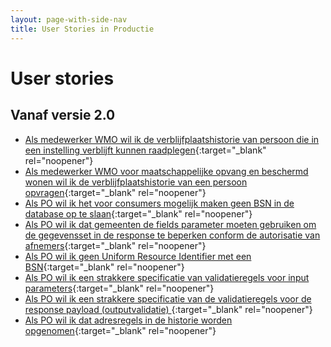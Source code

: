 ```yaml
---
layout: page-with-side-nav
title: User Stories in Productie
---
```


# User stories

## Vanaf versie 2.0

- [Als medewerker WMO wil ik de verblijfplaatshistorie van persoon die in een instelling verblijft kunnen raadplegen](https://github.com/BRP-API/Haal-Centraal-BRP-historie-bevragen/issues/99){:target="_blank" rel="noopener"}
- [Als medewerker WMO voor maatschappelijke opvang en beschermd wonen wil ik de verblijfplaatshistorie van een persoon opvragen](https://github.com/BRP-API/Haal-Centraal-BRP-historie-bevragen/issues/98){:target="_blank" rel="noopener"}
- [Als PO wil ik het voor consumers mogelijk maken geen BSN in de database op te slaan](https://github.com/BRP-API/Haal-Centraal-BRP-historie-bevragen/issues/77){:target="_blank" rel="noopener"}
- [Als PO wil ik dat gemeenten de fields parameter moeten gebruiken om de gegevensset in de response te beperken conform de autorisatie van afnemers](https://github.com/BRP-API/Haal-Centraal-BRP-historie-bevragen/issues/76){:target="_blank" rel="noopener"}
- [Als PO wil ik geen Uniform Resource Identifier met een BSN](https://github.com/BRP-API/Haal-Centraal-BRP-historie-bevragen/issues/75){:target="_blank" rel="noopener"}
- [Als PO wil ik een strakkere specificatie van validatieregels voor input parameters](https://github.com/BRP-API/Haal-Centraal-BRP-historie-bevragen/issues/74){:target="_blank" rel="noopener"}
- [Als PO wil ik een strakkere specificatie van de validatieregels voor de response payload (outputvalidatie) ](https://github.com/BRP-API/Haal-Centraal-BRP-historie-bevragen/issues/73){:target="_blank" rel="noopener"}
- [Als PO wil ik dat adresregels in de historie worden opgenomen](https://github.com/BRP-API/Haal-Centraal-BRP-historie-bevragen/issues/64){:target="_blank" rel="noopener"}

